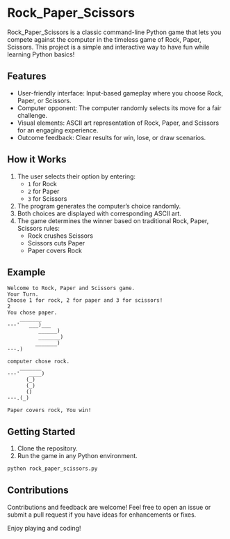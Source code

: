 # Rock_Paper_Scissors

Rock_Paper_Scissors is a classic command-line Python game that lets you compete against the computer in the timeless game of Rock, Paper, Scissors. This project is a simple and interactive way to have fun while learning Python basics!

## Features
- User-friendly interface: Input-based gameplay where you choose Rock, Paper, or Scissors.
- Computer opponent: The computer randomly selects its move for a fair challenge.
- Visual elements: ASCII art representation of Rock, Paper, and Scissors for an engaging experience.
- Outcome feedback: Clear results for win, lose, or draw scenarios.

## How it Works
1. The user selects their option by entering:
   - `1` for Rock
   - `2` for Paper
   - `3` for Scissors
2. The program generates the computer’s choice randomly.
3. Both choices are displayed with corresponding ASCII art.
4. The game determines the winner based on traditional Rock, Paper, Scissors rules:
   - Rock crushes Scissors
   - Scissors cuts Paper
   - Paper covers Rock

## Example
```
Welcome to Rock, Paper and Scissors game.
Your Turn.
Choose 1 for rock, 2 for paper and 3 for scissors!
2
You chose paper.
    _______
---'   ___)___
          ______)
          _______)
         _______)
---.)

computer chose rock.
    _______
---'   ____)
      (_)
      (_)
      ()
---.(_)

Paper covers rock, You win!
```

## Getting Started
1. Clone the repository.
2. Run the game in any Python environment.

```bash
python rock_paper_scissors.py
```

## Contributions
Contributions and feedback are welcome! Feel free to open an issue or submit a pull request if you have ideas for enhancements or fixes.

Enjoy playing and coding!

